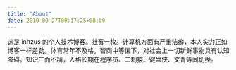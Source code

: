 ```yaml
---
title: "About"
date: 2019-09-27T00:17:25+08:00
---
```


这是 inhzus 的个人技术博客。社畜一枚。计算机方面有严重洁癖，本人实力正如博客一样差劲。体育常年不及格，智商中等偏下，对社会上一切新鲜事物具有认知障碍。知识广而不精，人格长期在程序员、二刺猿、键盘侠、文青等间切换。
